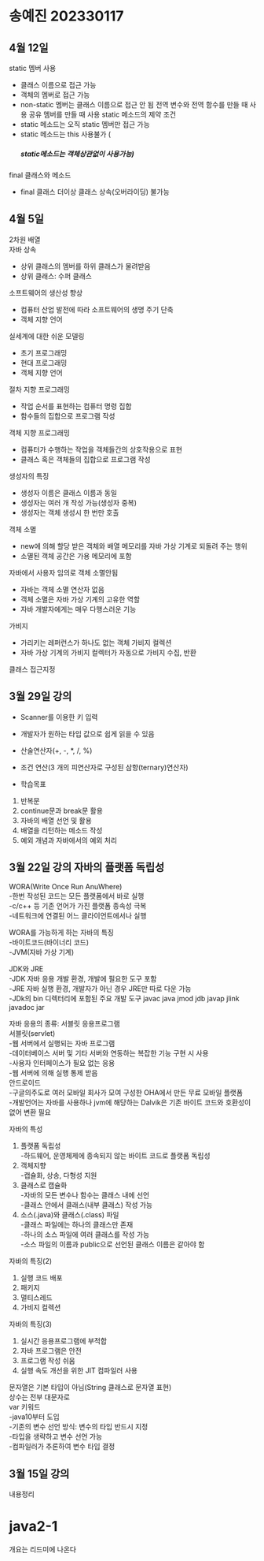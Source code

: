 # 송예진 202330117

## 4월 12일
static 멤버 사용
- 클래스 이름으로 접근 가능
- 객체의 멤버로 접근 가능
- non-static 멤버는 클래스 이름으로 접근 안 됨
전역 변수와 전역 함수를 만들 때 사용
공유 멤버를 만들 때 사용 
static 메소드의 제약 조건
- static 메소드는 오직 static 멤버만 접근 가능
- static 메소드는 this 사용불가
(<h5> static메소드는 객체상관없이 사용가능) 

final 클래스와 메소드
- final 클래스 더이상 클래스 상속(오버라이딩) 불가능

## 4월 5일
2차원 배열  
자바 상속
- 상위 클래스의 멤버를 하위 클래스가 물려받음
- 상위 클래스: 수퍼 클래스  

소프트웨어의 생산성 향상
- 컴퓨터 산업 발전에 따라 소프트웨어의 생명 주기 단축
- 객체 지향 언어 

실세계에 대한 쉬운 모델링
- 초기 프로그래밍
- 현대 프로그래밍
- 객체 지향 언어

절차 지향 프로그래밍
- 작업 순서를 표현하는 컴퓨터 명령 집합
- 함수들의 집합으로 프로그램 작성

객체 지향 프로그래밍
- 컴퓨터가 수행하는 작업을 객체들간의 상호작용으로 표현
- 클래스 혹은 객체들의 집합으로 프로그램 작성

생성자의 특징
- 생성자 이름은 클래스 이름과 동일
- 생성자는 여러 개 작성 가능(생성자 중복)
- 생성자는 객체 생성시 한 번만 호출

객체 소멸
- new에 의해 할당 받은 객체와 배열 메모리를 자바 가상 기계로 되돌려 주는 행위
- 소멸된 객체 공간은 가용 메모리에 포함

자바에서 사용자 임의로 객체 소멸안됨
- 자바는 객체 소멸 연산자 없음
- 객체 소멸은 자바 가상 기계의 고유한 역할
- 자바 개발자에게는 매우 다행스러운 기능

가비지
- 가리키는 레퍼런스가 하나도 없는 객체
가비지 컬렉션
- 자바 가상 기계의 가비지 컬렉터가 자동으로 가비지 수집, 반환

클래스 접근지정



## 3월 29일 강의
- Scanner를 이용한 키 입력  
- 개발자가 원하는 타입 값으로 쉽게 읽을 수 있음  
- 산술연산자(+, -, *, /, %)  
- 조건 연산(3 개의 피연산자로 구성된 삼항(ternary)연산자)  

- 학습목표
1. 반복문
2. continue문과 break문 활용
3. 자바의 배열 선언 및 활용
4. 배열을 리턴하는 메소드 작성
5. 예외 개념과 자바에서의 예외 처리

## 3월 22일 강의 자바의 플랫폼 독립성
WORA(Write Once Run AnuWhere)  
-한번 작성된 코드는 모든 플랫폼에서 바로 실행  
-c/c++ 등 기존 언어가 가진 플랫폼 종속성 극복  
-네트워크에 연결된 어느 클라이언트에서나 실행  
  
WORA를 가능하게 하는 자바의 특징  
-바이트코드(바이너리 코드)  
-JVM(자바 가상 기계)  

JDK와 JRE  
-JDK 자바 응용 개발 환경, 개발에 필요한 도구 포함  
-JRE 자바 실행 환경, 개발자가 아닌 경우 JRE만 따로 다운 가능  
-JDk의 bin 디렉터리에 포함된 주요 개발 도구 javac java jmod jdb javap jlink javadoc jar  

자바 응용의 종류: 서블릿 응용프로그램  
서블릿(servlet)  
-웹 서버에서 실행되는 자바 프로그램  
-데이터베이스 서버 및 기타 서버와 연동하는 복잡한 기능 구현 시 사용  
-사용자 인터페이스가 필요 없는 응용  
-웹 서버에 의해 실행 통제 받음  
안드로이드  
-구글의주도로 여러 모바일 회사가 모여 구성한 OHA에서 만든 무료 모바일 플랫폼  
-개발언어는 자바를 사용하나 jvm에 해당하는 Dalvik은 기존 바이트 코드와 호환성이 없어 변환 필요  

자바의 특성
1. 플랫폼 독립성  
-하드웨어, 운영체제에 종속되지 않는 바이트 코드로 플랫폼 독립성  
2. 객체지향  
-캡슐화, 상송, 다형성 지원
3. 클래스로 캡슐화  
-자바의 모든 변수나 함수는 클래스 내에 선언  
-클래스 안에서 클래스(내부 클래스) 작성 가능  
4. 소스(.java)와 클래스(.class) 파일  
-클래스 파일에는 하나의 클래스만 존재  
-하나의 소스 파일에 여러 클래스를 작성 가능  
-소스 파일의 이름과 public으로 선언된 클래스 이름은 같아야 함  

자바의 특징(2)
1. 실행 코드 배포
2. 패키지
3. 멀티스레드
4. 가비지 컬렉션

자바의 특징(3)
1. 실시간 응용프로그램에 부적합
2. 자바 프로그램은 안전
3. 프로그램 작성 쉬움
4. 실행 속도 개선을 위한 JIT 컴파일러 사용

문자열은 기본 타입이 아님(String 클래스로 문자열 표현)  
상수는 전부 대문자로  
var 키워드  
-java10부터 도입  
-기존의 변수 선언 방식: 변수의 타입 반드시 지정  
-타입을 생략하고 변수 선언 가능  
-컴파일러가 추론하여 변수 타입 결정  

## 3월 15일 강의
내용정리

# java2-1
개요는 리드미에 나온다